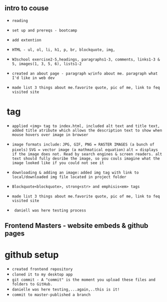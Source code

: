 ## intro to couse

- `reading`
- `set up and prereqs - bootcamp`
- `add extention`
- `HTML - ul, ol, li, h1, p, br, blockquote, img,`
- `W3school exercise2-5,headings, paragraphs1-3, comments, links1-3 & 5, images(1, 3, 5, 6), lists1-2`
- `created an about page - paragraph w/info about me. paragraph what I'd like in web dev`

- `made list 3 things about me.favorite quote, pic of me, link to feq visited site`

# <img> tag

- `applied <img> tag to index.html, included alt text and title text, added title atribute which allows the description text to show when mouse hovers over image in browser`
- `image formats include:`
  `JPG, GIF, PNG = RASTER IMAGES (a bunch of pixels)`
  `SVG = vector image (a mathmatical equation)`
  `alt = displays if the image does not. Read by search engines & screen readers. alt text should fully desribe the image, so you couls imagine what the image looked like if you could not see it`

- `downloading & adding an image:`
  `added img tag with link to local/downloaded img file located in project folder`
- `Blockquote<blockquote>, strong<str> and emphisis<em> tags`

- ` made list 3 things about me.favorite quote, pic of me, link to feq visited site `
- ` daniell was here testing process`


## Frontend Masters - website embeds & github pages

# github setup

- `created frontend repository`
- `cloned it to my desktop app`
- `git commit - A "commit" is the moment you upload these files and folders to GitHub.`
- `danielle was here testing,...again,..this is it!`
- `commit to master-published a branch`

#
